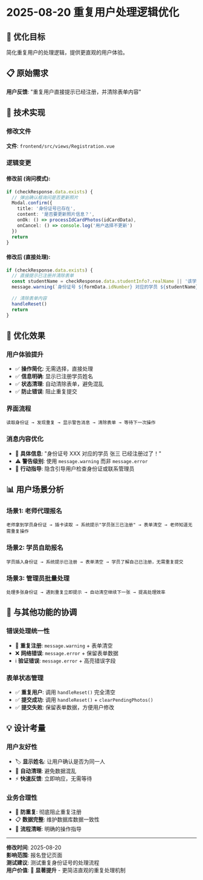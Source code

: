 # 2025-08-20 重复用户处理逻辑优化

## 🎯 优化目标

简化重复用户的处理逻辑，提供更直观的用户体验。

## 📋 原始需求

**用户反馈**: "重复用户直接提示已经注册，并清除表单内容"

## 🔧 技术实现

### 修改文件
**文件**: `frontend/src/views/Registration.vue`

### 逻辑变更

#### **修改前** (询问模式):
```typescript
if (checkResponse.data.exists) {
  // 弹出确认框询问是否更新照片
  Modal.confirm({
    title: '身份证号已存在',
    content: '是否要更新照片信息？',
    onOk: () => processIdCardPhotos(idCardData),
    onCancel: () => console.log('用户选择不更新')
  })
  return
}
```

#### **修改后** (直接处理):
```typescript
if (checkResponse.data.exists) {
  // 直接提示已注册并清除表单
  const studentName = checkResponse.data.studentInfo?.realName || '该学员'
  message.warning(`身份证号 ${formData.idNumber} 对应的学员 ${studentName} 已经注册过了！`)
  
  // 清除表单内容
  handleReset()
  return
}
```

## 🎯 优化效果

### 用户体验提升
- ✅ **操作简化**: 无需选择，直接处理
- ✅ **信息明确**: 显示已注册学员姓名
- ✅ **状态清理**: 自动清除表单，避免混乱
- ✅ **防止错误**: 阻止重复提交

### 界面流程
```
读取身份证 → 发现重复 → 显示警告消息 → 清除表单 → 等待下一次操作
```

### 消息内容优化
- 📝 **具体信息**: "身份证号 XXX 对应的学员 张三 已经注册过了！"
- ⚠️ **警告级别**: 使用 `message.warning` 而非 `message.error`
- 🎯 **行动指导**: 隐含引导用户检查身份证或联系管理员

## 📊 用户场景分析

### 场景1: 老师代理报名
```
老师拿到学员身份证 → 插卡读取 → 系统提示"学员张三已注册" → 表单清空 → 老师知道无需重复操作
```

### 场景2: 学员自助报名
```
学员插入身份证 → 系统提示已注册 → 表单清空 → 学员了解自己已注册，无需重复提交
```

### 场景3: 管理员批量处理
```
处理多张身份证 → 遇到重复立即提示 → 自动清空继续下一张 → 提高处理效率
```

## 🔄 与其他功能的协调

### 错误处理统一性
- 🎯 **重复注册**: `message.warning` + 表单清空
- ❌ **网络错误**: `message.error` + 保留表单数据
- ℹ️ **验证错误**: `message.error` + 高亮错误字段

### 表单状态管理
- ✅ **重复用户**: 调用 `handleReset()` 完全清空
- ✅ **提交成功**: 调用 `handleReset()` + `clearPendingPhotos()`
- ✅ **提交失败**: 保留表单数据，方便用户修改

## 💡 设计考量

### 用户友好性
- 🏷️ **显示姓名**: 让用户确认是否为同一人
- 🔄 **自动清理**: 避免数据混乱
- ⚡ **快速反馈**: 立即响应，无需等待

### 业务合理性
- 🚫 **防重复**: 彻底阻止重复注册
- 📋 **数据完整**: 维护数据库数据一致性
- 🎯 **流程清晰**: 明确的操作指导

---

**修改时间**: 2025-08-20  
**影响范围**: 报名登记页面  
**测试建议**: 测试重复身份证号的处理流程  
**用户价值**: 🎯 **显著提升** - 更简洁直观的重复处理机制  
